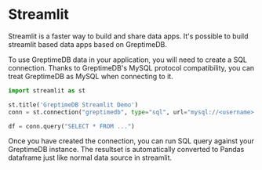 # Streamlit

Streamlit is a faster way to build and share data apps. It's possible to build
streamlit based data apps based on GreptimeDB.

To use GreptimeDB data in your application, you will need to create a SQL
connection. Thanks to GreptimeDB's MySQL protocol compatibility, you can treat
GreptimeDB as MySQL when connecting to it.

```python
import streamlit as st

st.title('GreptimeDB Streamlit Demo')
conn = st.connection("greptimedb", type="sql", url="mysql://<username>:<password>@<host>:4002/<dbname>")

df = conn.query("SELECT * FROM ...")
```

Once you have created the connection, you can run SQL query against your
GreptimeDB instance. The resultset is automatically converted to Pandas
dataframe just like normal data source in streamlit.
